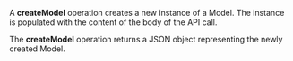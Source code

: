 A **createModel** operation creates a new instance of a Model. The
instance is populated with the content of the body of the API call.

The **createModel** operation returns a JSON object representing the newly
created Model.
